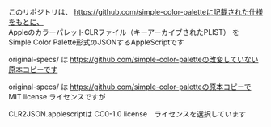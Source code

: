 このリポジトリは、
https://github.com/simple-color-paletteに記載された仕様をもとに、  
AppleのカラーパレットCLRファイル（キーアーカイブされたPLIST）
を
Simple Color Palette形式のJSONするAppleScriptです

original-specs/ は
https://github.com/simple-color-paletteの改変していない原本コピーです


original-specs/ は
https://github.com/simple-color-paletteの原本コピーで
MIT license ライセンスですが

CLR2JSON.applescriptは
CC0-1.0 license　ライセンスを選択しています



